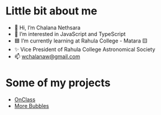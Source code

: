 # Little bit about me

- 👋 Hi, I’m Chalana Nethsara
- 👀 I’m interested in JavaScript and TypeScript
- 🟦 I’m currently learning at Rahula College - Matara 🟨
- ✨ Vice President of Rahula College Astronomical Society
- 📫 wchalanaw@gmail.com

# Some of my projects

- [OnClass](https://onclass.tk)
- [More Bubbles](https://morebubbles.netlify.app)
